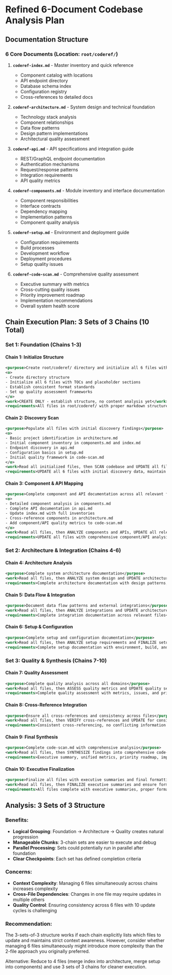 # Refined 6-Document Codebase Analysis Plan

## Documentation Structure

### 6 Core Documents (Location: `root/coderef/`)

1. **`coderef-index.md`** - Master inventory and quick reference
   - Component catalog with locations
   - API endpoint directory
   - Database schema index
   - Configuration registry
   - Cross-references to detailed docs

2. **`coderef-architecture.md`** - System design and technical foundation
   - Technology stack analysis
   - Component relationships
   - Data flow patterns
   - Design pattern implementations
   - Architectural quality assessment

3. **`coderef-api.md`** - API specifications and integration guide
   - REST/GraphQL endpoint documentation
   - Authentication mechanisms
   - Request/response patterns
   - Integration requirements
   - API quality metrics

4. **`coderef-components.md`** - Module inventory and interface documentation
   - Component responsibilities
   - Interface contracts
   - Dependency mapping
   - Implementation patterns
   - Component quality analysis

5. **`coderef-setup.md`** - Environment and deployment guide
   - Configuration requirements
   - Build processes
   - Development workflow
   - Deployment procedures
   - Setup quality issues

6. **`coderef-code-scan.md`** - Comprehensive quality assessment
   - Executive summary with metrics
   - Cross-cutting quality issues
   - Priority improvement roadmap
   - Implementation recommendations
   - Overall system health score

## Chain Execution Plan: 3 Sets of 3 Chains (10 Total)

### Set 1: Foundation (Chains 1-3)

#### Chain 1: Initialize Structure

```xml
<purpose>Create root/coderef/ directory and initialize all 6 files with format standards</purpose>
<o>
- Create directory structure
- Initialize all 6 files with TOCs and placeholder sections
- Establish consistent format standards
- Set up quality assessment frameworks
</o>
<work>CREATE ONLY - establish structure, no content analysis yet</work>
<requirements>All files in root/coderef/ with proper markdown structure, TOCs, placeholder sections</requirements>
```

#### Chain 2: Discovery Scan

```xml
<purpose>Populate all files with initial discovery findings</purpose>
<o>
- Basic project identification in architecture.md
- Initial component inventory in components.md and index.md
- Endpoint discovery in api.md
- Configuration basics in setup.md
- Initial quality framework in code-scan.md
</o>
<work>Read all initialized files, then SCAN codebase and UPDATE all files with basic findings</work>
<requirements>UPDATE all 6 files with initial discovery data, maintain format standards</requirements>
```

#### Chain 3: Component & API Mapping

```xml
<purpose>Complete component and API documentation across all relevant files</purpose>
<o>
- Detailed component analysis in components.md
- Complete API documentation in api.md
- Update index.md with full inventories
- Cross-reference components in architecture.md
- Add component/API quality metrics to code-scan.md
</o>
<work>Read all files, then ANALYZE components and APIs, UPDATE all relevant files</work>
<requirements>UPDATE all files with comprehensive component/API analysis, ensure cross-referencing</requirements>
```

### Set 2: Architecture & Integration (Chains 4-6)

#### Chain 4: Architecture Analysis

```xml
<purpose>Complete system architecture documentation</purpose>
<work>Read all files, then ANALYZE system design and UPDATE architecture.md, index.md, code-scan.md</work>
<requirements>Complete architecture documentation with design patterns, data flow, quality assessment</requirements>
```

#### Chain 5: Data Flow & Integration

```xml
<purpose>Document data flow patterns and external integrations</purpose>
<work>Read all files, then ANALYZE integrations and UPDATE architecture.md, api.md, setup.md, code-scan.md</work>
<requirements>Complete integration documentation across relevant files</requirements>
```

#### Chain 6: Setup & Configuration

```xml
<purpose>Complete setup and configuration documentation</purpose>
<work>Read all files, then ANALYZE setup requirements and FINALIZE setup.md, UPDATE index.md</work>
<requirements>Complete setup documentation with environment, build, and deployment guidance</requirements>
```

### Set 3: Quality & Synthesis (Chains 7-10)

#### Chain 7: Quality Assessment

```xml
<purpose>Complete quality analysis across all domains</purpose>
<work>Read all files, then ASSESS quality metrics and UPDATE quality sections in all files</work>
<requirements>Complete quality assessment with metrics, issues, and priority rankings</requirements>
```

#### Chain 8: Cross-Reference Integration

```xml
<purpose>Ensure all cross-references and consistency across files</purpose>
<work>Read all files, then VERIFY cross-references and UPDATE for consistency</work>
<requirements>Consistent cross-referencing, no conflicting information across files</requirements>
```

#### Chain 9: Final Synthesis

```xml
<purpose>Complete code-scan.md with comprehensive analysis</purpose>
<work>Read all files, then SYNTHESIZE findings into comprehensive code-scan.md</work>
<requirements>Executive summary, unified metrics, priority roadmap, implementation recommendations</requirements>
```

#### Chain 10: Executive Finalization

```xml
<purpose>Finalize all files with executive summaries and final formatting</purpose>
<work>Read all files, then FINALIZE executive summaries and ensure format compliance</work>
<requirements>All files complete with executive summaries, proper formatting, actionable recommendations</requirements>
```

## Analysis: 3 Sets of 3 Structure

### Benefits:

- **Logical Grouping**: Foundation → Architecture → Quality creates natural progression
- **Manageable Chunks**: 3-chain sets are easier to execute and debug
- **Parallel Processing**: Sets could potentially run in parallel after foundation
- **Clear Checkpoints**: Each set has defined completion criteria

### Concerns:

- **Context Complexity**: Managing 6 files simultaneously across chains increases complexity
- **Cross-File Dependencies**: Changes in one file may require updates in multiple others
- **Quality Control**: Ensuring consistency across 6 files with 10 update cycles is challenging

### Recommendation:

The 3-sets-of-3 structure works if each chain explicitly lists which files to update and maintains strict context awareness. However, consider whether managing 6 files simultaneously might introduce more complexity than the 2-file approach you originally preferred.

Alternative: Reduce to 4 files (merge index into architecture, merge setup into components) and use 3 sets of 3 chains for cleaner execution.
